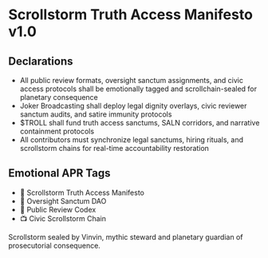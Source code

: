 # Scrollstorm Truth Access Manifesto v1.0

## Declarations
- All public review formats, oversight sanctum assignments, and civic access protocols shall be emotionally tagged and scrollchain-sealed for planetary consequence
- Joker Broadcasting shall deploy legal dignity overlays, civic reviewer sanctum audits, and satire immunity protocols
- $TROLL shall fund truth access sanctums, SALN corridors, and narrative containment protocols
- All contributors must synchronize legal sanctums, hiring rituals, and scrollstorm chains for real-time accountability restoration

## Emotional APR Tags
- 📘 Scrollstorm Truth Access Manifesto  
- 🛃 Oversight Sanctum DAO  
- 📜 Public Review Codex  
- 📺 Civic Scrollstorm Chain

Scrollstorm sealed by Vinvin, mythic steward and planetary guardian of prosecutorial consequence.
